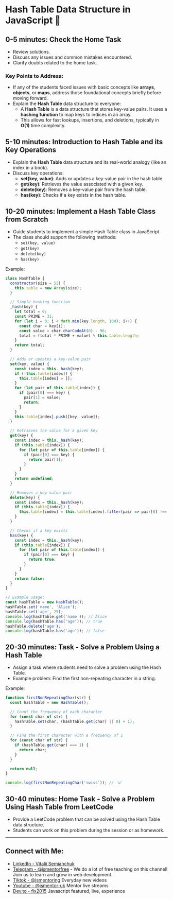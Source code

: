 # Hash Table Data Structure in JavaScript 🚀

## 0-5 minutes: Check the Home Task
- Review solutions.
- Discuss any issues and common mistakes encountered.
- Clarify doubts related to the home task.

### Key Points to Address:
- If any of the students faced issues with basic concepts like **arrays**, **objects**, or **maps**, address those foundational concepts briefly before moving forward.
- Explain the **Hash Table** data structure to everyone:
  - A **Hash Table** is a data structure that stores key-value pairs. It uses a **hashing function** to map keys to indices in an array.
  - This allows for fast lookups, insertions, and deletions, typically in **O(1)** time complexity.

## 5-10 minutes: Introduction to Hash Table and its Key Operations
- Explain the **Hash Table** data structure and its real-world analogy (like an index in a book).
- Discuss key operations:
  - **set(key, value)**: Adds or updates a key-value pair in the hash table.
  - **get(key)**: Retrieves the value associated with a given key.
  - **delete(key)**: Removes a key-value pair from the hash table.
  - **has(key)**: Checks if a key exists in the hash table.

## 10-20 minutes: Implement a Hash Table Class from Scratch
- Guide students to implement a simple Hash Table class in JavaScript.
- The class should support the following methods:
  - `set(key, value)`
  - `get(key)`
  - `delete(key)`
  - `has(key)`

Example:

```javascript
class HashTable {
  constructor(size = 53) {
    this.table = new Array(size);
  }

  // Simple hashing function
  _hash(key) {
    let total = 0;
    const PRIME = 31;
    for (let i = 0; i < Math.min(key.length, 100); i++) {
      const char = key[i];
      const value = char.charCodeAt(0) - 96;
      total = (total * PRIME + value) % this.table.length;
    }
    return total;
  }

  // Adds or updates a key-value pair
  set(key, value) {
    const index = this._hash(key);
    if (!this.table[index]) {
      this.table[index] = [];
    }
    for (let pair of this.table[index]) {
      if (pair[0] === key) {
        pair[1] = value;
        return;
      }
    }
    this.table[index].push([key, value]);
  }

  // Retrieves the value for a given key
  get(key) {
    const index = this._hash(key);
    if (this.table[index]) {
      for (let pair of this.table[index]) {
        if (pair[0] === key) {
          return pair[1];
        }
      }
    }
    return undefined;
  }

  // Removes a key-value pair
  delete(key) {
    const index = this._hash(key);
    if (this.table[index]) {
      this.table[index] = this.table[index].filter(pair => pair[0] !== key);
    }
  }

  // Checks if a key exists
  has(key) {
    const index = this._hash(key);
    if (this.table[index]) {
      for (let pair of this.table[index]) {
        if (pair[0] === key) {
          return true;
        }
      }
    }
    return false;
  }
}

// Example usage:
const hashTable = new HashTable();
hashTable.set('name', 'Alice');
hashTable.set('age', 25);
console.log(hashTable.get('name')); // Alice
console.log(hashTable.has('age')); // true
hashTable.delete('age');
console.log(hashTable.has('age')); // false
```

## 20-30 minutes: Task - Solve a Problem Using a Hash Table
- Assign a task where students need to solve a problem using the Hash Table.
- Example problem: Find the first non-repeating character in a string.

Example:

```javascript
function firstNonRepeatingChar(str) {
  const hashTable = new HashTable();

  // Count the frequency of each character
  for (const char of str) {
    hashTable.set(char, (hashTable.get(char) || 0) + 1);
  }

  // Find the first character with a frequency of 1
  for (const char of str) {
    if (hashTable.get(char) === 1) {
      return char;
    }
  }

  return null;
}

console.log(firstNonRepeatingChar('swiss')); // 'w'
```

## 30-40 minutes: Home Task - Solve a Problem Using Hash Table from LeetCode
- Provide a LeetCode problem that can be solved using the Hash Table data structure.
- Students can work on this problem during the session or as homework.

---

## Connect with Me:
- [LinkedIn - Vitalii Semianchuk](https://www.linkedin.com/in/vitalii-semianchuk-9812a786/)
- [Telegram - @jsmentorfree](https://t.me/jsmentorfree) - We do a lot of free teaching on this channel! Join us to learn and grow in web development.
- [Tiktok - @jsmentoring](https://www.tiktok.com/@jsmentoring) Everyday new videos
- [Youtube - @jsmentor-uk](https://www.youtube.com/@jsmentor-uk) Mentor live streams
- [Dev.to - fix2015](https://dev.to/fix2015) Javascript featured, live, experience